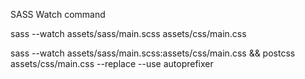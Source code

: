 SASS Watch command

sass --watch assets/sass/main.scss assets/css/main.css

<!-- With Prefix -->

sass --watch assets/sass/main.scss:assets/css/main.css && postcss assets/css/main.css --replace --use autoprefixer
